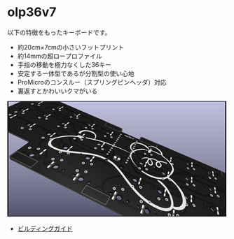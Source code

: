 # olp36v7
以下の特徴をもったキーボードです。
* 約20cm×7cmの小さいフットプリント
* 約14mmの超ロープロファイル
* 手指の移動を極力なくした36キー
* 安定する一体型であるが分割型の使い心地
* ProMicroのコンスルー（スプリングピンヘッダ）対応
* 裏返すとかわいいクマがいる

![](./docs/assets/v7pcb.jpg)

<!-- vim-markdown-toc GFM -->

* [ビルディングガイド](https://github.com/olp36/olp36v7/blob/main/docs/buildguide.md)

<!-- vim-markdown-toc -->
